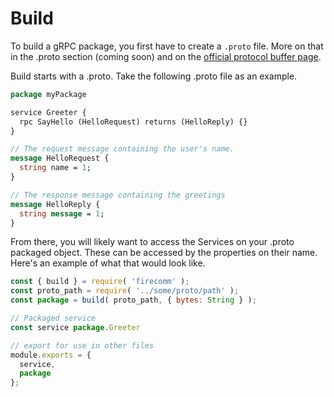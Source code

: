 # Build

To build a gRPC package, you first have to create a `.proto` file. More on that in the .proto section (coming soon) and on the [official protocol buffer page](https://developers.google.com/protocol-buffers/docs/overview).


Build starts with a .proto. Take the following .proto file as an example. 

```protobuf
package myPackage

service Greeter {
  rpc SayHello (HelloRequest) returns (HelloReply) {}
}

// The request message containing the user's name.
message HelloRequest {
  string name = 1;
}

// The response message containing the greetings
message HelloReply {
  string message = 1;
}
```

From there, you will likely want to access the Services on your .proto packaged object. These can be accessed by the properties on their name. Here's an example of what that would look like.

```javascript
const { build } = require( 'firecomm' );
const proto_path = require( '../some/proto/path' );
const package = build( proto_path, { bytes: String } );

// Packaged service
const service package.Greeter

// export for use in other files
module.exports = {
  service,
  package
};
```
